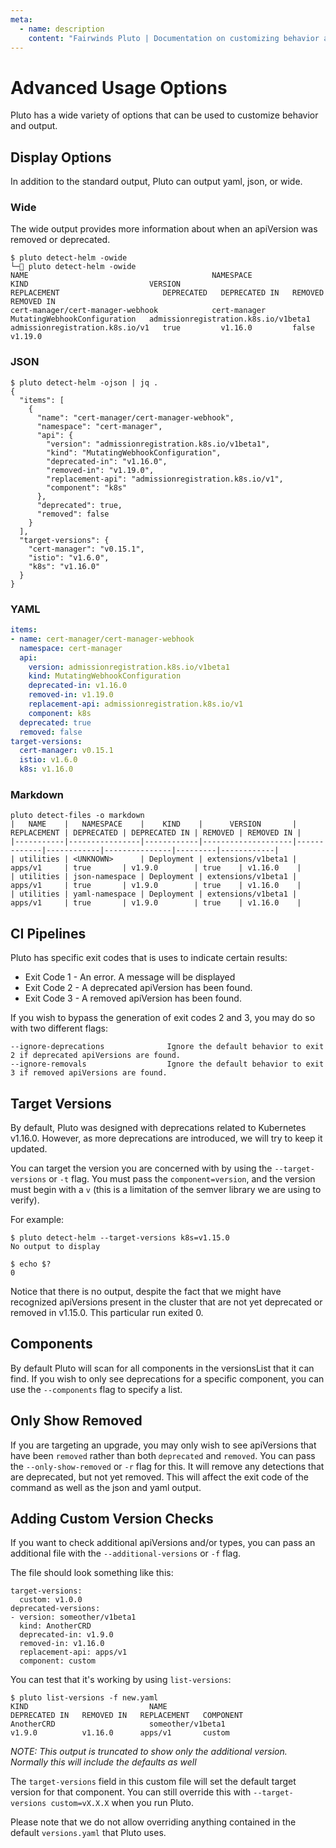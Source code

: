 ```yaml
---
meta:
  - name: description
    content: "Fairwinds Pluto | Documentation on customizing behavior and output"
---
```

# Advanced Usage Options

Pluto has a wide variety of options that can be used to customize behavior and output.

## Display Options

In addition to the standard output, Pluto can output yaml, json, or wide.

### Wide

The wide output provides more information about when an apiVersion was removed or deprecated.

```
$ pluto detect-helm -owide
└─ pluto detect-helm -owide
NAME                                         NAMESPACE               KIND                           VERSION                                REPLACEMENT                       DEPRECATED   DEPRECATED IN   REMOVED   REMOVED IN
cert-manager/cert-manager-webhook            cert-manager            MutatingWebhookConfiguration   admissionregistration.k8s.io/v1beta1   admissionregistration.k8s.io/v1   true         v1.16.0         false     v1.19.0
```

### JSON

```
$ pluto detect-helm -ojson | jq .
{
  "items": [
    {
      "name": "cert-manager/cert-manager-webhook",
      "namespace": "cert-manager",
      "api": {
        "version": "admissionregistration.k8s.io/v1beta1",
        "kind": "MutatingWebhookConfiguration",
        "deprecated-in": "v1.16.0",
        "removed-in": "v1.19.0",
        "replacement-api": "admissionregistration.k8s.io/v1",
        "component": "k8s"
      },
      "deprecated": true,
      "removed": false
    }
  ],
  "target-versions": {
    "cert-manager": "v0.15.1",
    "istio": "v1.6.0",
    "k8s": "v1.16.0"
  }
}

```

### YAML

```yaml
items:
- name: cert-manager/cert-manager-webhook
  namespace: cert-manager
  api:
    version: admissionregistration.k8s.io/v1beta1
    kind: MutatingWebhookConfiguration
    deprecated-in: v1.16.0
    removed-in: v1.19.0
    replacement-api: admissionregistration.k8s.io/v1
    component: k8s
  deprecated: true
  removed: false
target-versions:
  cert-manager: v0.15.1
  istio: v1.6.0
  k8s: v1.16.0
```

### Markdown

```
pluto detect-files -o markdown
|   NAME    |   NAMESPACE    |    KIND    |      VERSION       | REPLACEMENT | DEPRECATED | DEPRECATED IN | REMOVED | REMOVED IN |
|-----------|----------------|------------|--------------------|-------------|------------|---------------|---------|------------|
| utilities | <UNKNOWN>      | Deployment | extensions/v1beta1 | apps/v1     | true       | v1.9.0        | true    | v1.16.0    |
| utilities | json-namespace | Deployment | extensions/v1beta1 | apps/v1     | true       | v1.9.0        | true    | v1.16.0    |
| utilities | yaml-namespace | Deployment | extensions/v1beta1 | apps/v1     | true       | v1.9.0        | true    | v1.16.0    |
```

## CI Pipelines

Pluto has specific exit codes that is uses to indicate certain results:

- Exit Code 1 - An error. A message will be displayed
- Exit Code 2 - A deprecated apiVersion has been found.
- Exit Code 3 - A removed apiVersion has been found.

If you wish to bypass the generation of exit codes 2 and 3, you may do so with two different flags:

```
--ignore-deprecations              Ignore the default behavior to exit 2 if deprecated apiVersions are found.
--ignore-removals                  Ignore the default behavior to exit 3 if removed apiVersions are found.
```

## Target Versions

By default, Pluto was designed with deprecations related to Kubernetes v1.16.0. However, as more deprecations are introduced, we will try to keep it updated.

You can target the version you are concerned with by using the `--target-versions` or `-t` flag. You must pass the `component=version`, and the version must begin with a `v` (this is a limitation of the semver library we are using to verify).

For example:

```
$ pluto detect-helm --target-versions k8s=v1.15.0
No output to display

$ echo $?
0
```

Notice that there is no output, despite the fact that we might have recognized apiVersions present in the cluster that are not yet deprecated or removed in v1.15.0. This particular run exited 0.

## Components

By default Pluto will scan for all components in the versionsList that it can find. If you wish to only see deprecations for a specific component, you can use the `--components` flag to specify a list.

## Only Show Removed

If you are targeting an upgrade, you may only wish to see apiVersions that have been `removed` rather than both `deprecated` and `removed`. You can pass the `--only-show-removed` or `-r` flag for this. It will remove any detections that are deprecated, but not yet removed. This will affect the exit code of the command as well as the json and yaml output.

## Adding Custom Version Checks

If you want to check additional apiVersions and/or types, you can pass an additional file with the `--additional-versions` or `-f` flag.

The file should look something like this:

```
target-versions:
  custom: v1.0.0
deprecated-versions:
- version: someother/v1beta1
  kind: AnotherCRD
  deprecated-in: v1.9.0
  removed-in: v1.16.0
  replacement-api: apps/v1
  component: custom
```

You can test that it's working by using `list-versions`:

```
$ pluto list-versions -f new.yaml
KIND                           NAME                                   DEPRECATED IN   REMOVED IN   REPLACEMENT   COMPONENT
AnotherCRD                     someother/v1beta1                      v1.9.0          v1.16.0      apps/v1       custom
```
_NOTE: This output is truncated to show only the additional version. Normally this will include the defaults as well_

The `target-versions` field in this custom file will set the default target version for that component. You can still override this with `--target-versions custom=vX.X.X` when you run Pluto.

Please note that we do not allow overriding anything contained in the default `versions.yaml` that Pluto uses.
